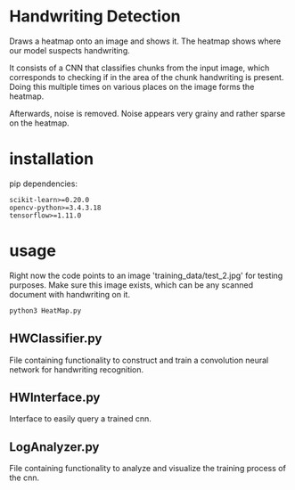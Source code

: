# Handwriting Detection

Draws a heatmap onto an image and shows it. The heatmap shows
where our model suspects handwriting.

It consists of a CNN that classifies chunks from the input image,
which corresponds to checking if in the area of the chunk handwriting
is present. Doing this multiple times on various places on the image
forms the heatmap.

Afterwards, noise is removed. Noise appears very grainy and rather sparse
on the heatmap.

# installation

pip dependencies:

```
scikit-learn>=0.20.0
opencv-python>=3.4.3.18
tensorflow>=1.11.0
```

# usage

Right now the code points to an image 'training_data/test_2.jpg'
for testing purposes. Make sure this image exists, which can be
any scanned document with handwriting on it.

```python
python3 HeatMap.py
```

## HWClassifier.py

File containing functionality to construct and train a convolution neural network for handwriting recognition.

## HWInterface.py

Interface to easily query a trained cnn.

## LogAnalyzer.py

File containing functionality to analyze and visualize the training process of the cnn.